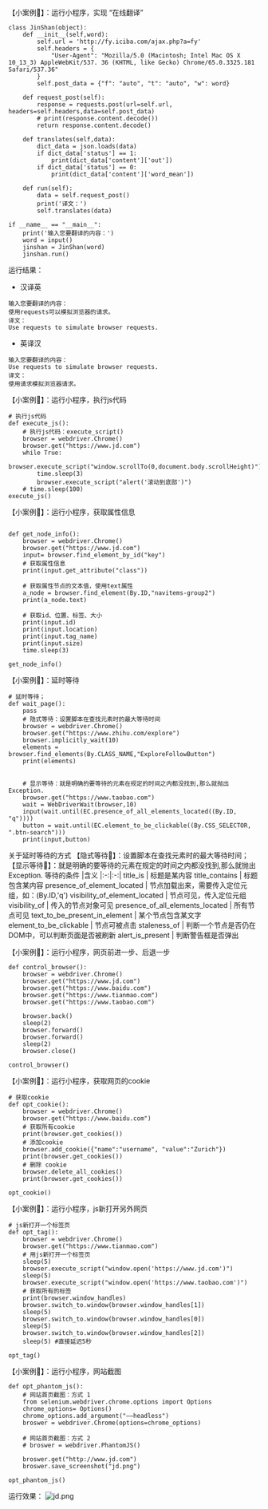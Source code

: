 【小案例💬】：运行小程序，实现 “在线翻译”
```
class JinShan(object):
    def __init__(self,word):
        self.url = 'http://fy.iciba.com/ajax.php?a=fy'
        self.headers = {
            "User-Agent": "Mozilla/5.0 (Macintosh; Intel Mac OS X 10_13_3) AppleWebKit/537. 36 (KHTML, like Gecko) Chrome/65.0.3325.181 Safari/537.36"
        }
        self.post_data = {"f": "auto", "t": "auto", "w": word}

    def request_post(self):
        response = requests.post(url=self.url, headers=self.headers,data=self.post_data)
        # print(response.content.decode())
        return response.content.decode()

    def translates(self,data):
        dict_data = json.loads(data)
        if dict_data['status'] == 1:
            print(dict_data['content']['out'])
        if dict_data['status'] == 0:
            print(dict_data['content']['word_mean'])

    def run(self):
        data = self.request_post()
        print('译文：')
        self.translates(data)

if __name__ == "__main__":
    print('输入您要翻译的内容：')
    word = input()
    jinshan = JinShan(word)
    jinshan.run()
```
运行结果：
- 汉译英
```
输入您要翻译的内容：
使用requests可以模拟浏览器的请求。
译文：
Use requests to simulate browser requests.
```
- 英译汉
```
输入您要翻译的内容：
Use requests to simulate browser requests.
译文：
使用请求模拟浏览器请求。
```
【小案例💬】：运行小程序，执行js代码
```
# 执行js代码
def execute_js():
    # 执行js代码：execute_script()
    browser = webdriver.Chrome()
    browser.get("https://www.jd.com")
    while True:
        browser.execute_script("window.scrollTo(0,document.body.scrollHeight)")
        time.sleep(3)
        browser.execute_script("alert('滚动到底部')")
    # time.sleep(100)
execute_js()
```

【小案例💬】：运行小程序，获取属性信息
```

def get_node_info():
    browser = webdriver.Chrome()
    browser.get("https://www.jd.com")
    input= browser.find_element_by_id("key")
    # 获取属性信息
    print(input.get_attribute("class"))

    # 获取属性节点的文本值，使用text属性
    a_node = browser.find_element(By.ID,"navitems-group2")
    print(a_node.text)

    # 获取id、位置、标签、大小
    print(input.id)
    print(input.location)
    print(input.tag_name)
    print(input.size)
    time.sleep(3)

get_node_info()
```

【小案例💬】：延时等待
```
# 延时等待；
def wait_page():
    pass
    # 隐式等待：设置脚本在查找元素时的最大等待时间
    browser = webdriver.Chrome()
    browser.get("https://www.zhihu.com/explore")
    browser.implicitly_wait(10)
    elements = browser.find_elements(By.CLASS_NAME,"ExploreFollowButton")
    print(elements)


    # 显示等待：就是明确的要等待的元素在规定的时间之内都没找到,那么就抛出Exception.
    browser.get("https://www.taobao.com")
    wait = WebDriverWait(browser,10)
    input(wait.until(EC.presence_of_all_elements_located((By.ID, "q"))))
    button = wait.until(EC.element_to_be_clickable((By.CSS_SELECTOR, ".btn-search")))
    print(input,button)
```
关于延时等待的方式
【隐式等待💬】：设置脚本在查找元素时的最大等待时间；
【显示等待💬】：就是明确的要等待的元素在规定的时间之内都没找到,那么就抛出Exception.
等待的条件       |含义
|:-:|:-:|
title_is     | 标题是某内容
title_contains     | 标题包含某内容
presence_of_element_located | 节点加载出来，需要传入定位元组，如：(By.ID,'q')
visibility_of_element_located | 节点可见，传入定位元组
visibility_of  | 传入的节点对象可见
presence_of_all_elements_located | 所有节点可见
text_to_be_present_in_element | 某个节点包含某文字
element_to_be_clickable | 节点可被点击
staleness_of | 判断一个节点是否仍在DOM中，可以判断页面是否被刷新
alert_is_present | 判断警告框是否弹出


【小案例💬】：运行小程序，网页前进一步、后退一步
```
def control_browser():
    browser = webdriver.Chrome()
    browser.get("https://www.jd.com")
    browser.get("https://www.baidu.com")
    browser.get("https://www.tianmao.com")
    browser.get("https://www.taobao.com")

    browser.back()
    sleep(2)
    browser.forward()
    browser.forward()
    sleep(2)
    browser.close()

control_browser()
```

【小案例💬】：运行小程序，获取网页的cookie
```
# 获取cookie
def opt_cookie():
    browser = webdriver.Chrome()
    browser.get("https://www.baidu.com")
    # 获取所有cookie
    print(browser.get_cookies())
    # 添加cookie
    browser.add_cookie({"name":"username", "value":"Zurich"})
    print(browser.get_cookies())
    # 删除 cookie
    browser.delete_all_cookies()
    print(browser.get_cookies())

opt_cookie()
```

【小案例💬】：运行小程序，js新打开另外网页
```
# js新打开一个标签页
def opt_tag():
    browser = webdriver.Chrome()
    browser.get("https://www.tianmao.com")
    # 用js新打开一个标签页
    sleep(5)
    browser.execute_script("window.open('https://www.jd.com')")
    sleep(5)
    browser.execute_script("window.open('https://www.taobao.com')")
    # 获取所有的标签
    print(browser.window_handles)
    browser.switch_to.window(browser.window_handles[1])
    sleep(5)
    browser.switch_to.window(browser.window_handles[0])
    sleep(5)
    browser.switch_to.window(browser.window_handles[2])
    sleep(5) #直接延迟5秒

opt_tag()
```
【小案例💬】：运行小程序，网站截图
```
def opt_phantom_js():
    # 网站首页截图：方式 1
    from selenium.webdriver.chrome.options import Options
    chrome_options= Options()
    chrome_options.add_argument("——headless")
    broswer = webdriver.Chrome(options=chrome_options)

    # 网站首页截图：方式 2
    # broswer = webdriver.PhantomJS()

    broswer.get("http://www.jd.com")
    broswer.save_screenshot("jd.png")

opt_phantom_js()
```
运行效果：
![jd.png](https://upload-images.jianshu.io/upload_images/17476267-2d12223d495c8e4d.png?imageMogr2/auto-orient/strip%7CimageView2/2/w/1240)
